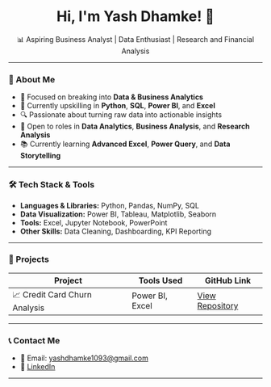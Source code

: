 <h1 align="center">Hi, I'm Yash Dhamke! 👋</h1>
<p align="center">📊 Aspiring Business Analyst | Data Enthusiast | Research and Financial Analysis</p>

---

### 🌟 About Me

- 🎯 Focused on breaking into **Data & Business Analytics**
- 🧠 Currently upskilling in **Python**, **SQL**, **Power BI**, and **Excel**
- 🔍 Passionate about turning raw data into actionable insights
- 💼 Open to roles in **Data Analytics**, **Business Analysis**, and **Research Analysis**
- 📚 Currently learning **Advanced Excel**, **Power Query**, and **Data Storytelling**

---

### 🛠️ Tech Stack & Tools

- **Languages & Libraries:** Python, Pandas, NumPy, SQL  
- **Data Visualization:** Power BI, Tableau, Matplotlib, Seaborn  
- **Tools:** Excel, Jupyter Notebook, PowerPoint  
- **Other Skills:** Data Cleaning, Dashboarding, KPI Reporting

---

### 🚀 Projects

| Project | Tools Used | GitHub Link |
|--------|------------|-------------|
| 📈 Credit Card Churn Analysis | Power BI, Excel | [View Repository](https://github.com/YashDhamke/credit-card-churn-analysis) |

---


### 📞 Contact Me

- 📧 Email: yashdhamke1093@gmail.com  
- 🔗 [LinkedIn](www.linkedin.com/in/yash-dhamke)  

---
